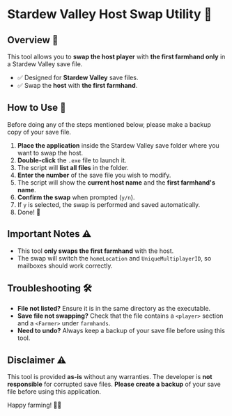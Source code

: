 # Stardew Valley Host Swap Utility 🚜

## Overview 📄
This tool allows you to **swap the host player** with **the first farmhand only** in a Stardew Valley save file.

- ✅ Designed for **Stardew Valley** save files.
- ✅ Swap the **host** with **the first farmhand**.

## How to Use 🚀
Before doing any of the steps mentioned below, please make a backup copy of your save file.

1. **Place the application** inside the Stardew Valley save folder where you want to swap the host.
2. **Double-click** the `.exe` file to launch it.
3. The script will **list all files** in the folder.
4. **Enter the number** of the save file you wish to modify.
5. The script will show the **current host name** and the **first farmhand's name**.
6. **Confirm the swap** when prompted (`y/n`).
7. If `y` is selected, the swap is performed and saved automatically.
8. Done! 🎉

## Important Notes ⚠️
- This tool **only swaps the first farmhand** with the host.
- The swap will switch the `homeLocation` and `UniqueMultiplayerID`, so mailboxes should work correctly.

## Troubleshooting 🛠️
- **File not listed?** Ensure it is in the same directory as the executable.
- **Save file not swapping?** Check that the file contains a `<player>` section and a `<Farmer>` under `farmhands`.
- **Need to undo?** Always keep a backup of your save file before using this tool.

## Disclaimer ⚠️
This tool is provided **as-is** without any warranties. The developer is **not responsible** for corrupted save files. **Please create a backup** of your save file before using this application.

Happy farming! 🌾🐄
